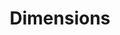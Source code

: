 ---
layout: default
bigquery: https://console.cloud.google.com/bigquery?p=covid-19-dimensions-ai&page=table&d=data&t=publications
contributors: Digital Science, https://www.digital-science.com/
cost: Free for personal, non-commercial use.
description: Dimensions contains more than 100 million publications, ranging from
  articles published in scholarly journals, books and book chapters, to preprints
  and conference proceedings. All publications are contextualized with linked data
  sets, funding, publications, patents, clinical trials, and policy documents. You
  can also view associated categories, funders, institutions, and researcher profiles.
documentation: https://docs.dimensions.ai/bigquery/index.html
last_edit: 04/09/2022, 23:00:02
location: https://www.dimensions.ai/products/free/
maintained_by: Digital Science, https://www.digital-science.com/
schema_fields:
- year
- associated_publication_doi
- category_icrp_ct
- authors
- family_count
- language
- altmetrics
- patent_ids
- description
- research_org_cities
- expiration_date
- categories
- funder_countries
- isbn
- research_org_state_codes
- types
- priority_year
- open_access_categories_v2
- metrics
- name
- date_online
- assignee_orgs
- funding_gbp
- start_year
- funding_cad
- legal_events
- family_id
- funder_org_acronyms
- publication_date
- priority_date
- links
- doi
- volume
- title
- acronyms
- ipcr
- date
- inventor_names
- funder_org_state_codes
- id
- funding_nzd
- resulting_publication_ids
- pmcid
- category_hrcs_rac
- registry
- original_assignee_orgs
- reference_ids
- pages
- interventions
- concepts
- funding_usd
- organisation_details
- status
- legal_status
- gender
- publication_year
- category_hrcs_hc
- family_members_ids
- established
- book_title
- phase
- conference
- citation_string
- cpc
- funder_org_countries
- funding_chf
- issue
- editors
- funder_org_cities
- original_title
- start_date
- application_number
- category_uoa
- current_assignee_orgs
- granted_year
- linkout
- subtitles
- category_for
- mesh_headings
- jurisdiction
- filing_status
- source_id
- journal
- category_rcdc
- embargo_date
- acknowledgements
- category_icrp_cso
- research_org_countries
- funding_eur
- associated_publication_pmid
- publication_ids
- assignee_countries
- mesh_terms
- repository_id
- filing_year
- date_normal
- funder_org
- relationships
- clinical_trial_ids
- supporting_grant_ids
- cited_by_ids
- funding_jpy
- funding_amount
- category_bra
- book_series_title
- funding_aud
- active_years
- expiration_year
- citations
- date_inserted
- funding_cny
- category_hra
- associated_grant_ids
- citations_count
- granted_date
- kind
- publisher
- end_year
- repository_url
- date_imported_gbq
- research_org_state_names
- brief_title
- category_sdg
- arxiv_id
- research_org_country_names
- research_org_city_names
- research_orgs
- repository_name
- parent_id
- funder_orgs
- funding_currency
- email_address
- created_date
- original_assignee
- foa_number
- original_assignee_countries
- date_modified
- original_abstract
- associated_publication_arxiv_id
- grant_number
- date_print
- current_assignee
- type
- abstract
- resulting_publication_doi
- license
- aliases
- journal_lists
- funding_details
- pmid
- labels
- researcher_ids
- external_ids
- open_access_categories
- address
- acronym
- associated_publication_id
- conditions
- end_date
- proceedings_title
- investigators
- current_assignee_countries
- eisbn
- filing_date
- wikipedia_url
shortname: dimensions
tags:
- scholarly literature
- patents
- funding
- clinical trials
- academic profiles
terms_of_use: 'Use of both the Dimensions COVID-19 dataset and full Dimensions dataset
  are subject to the Dimensions Terms of use: https://www.dimensions.ai/policies-terms-legal '
title: Dimensions
uuid: dcff88bd-fe6b-4fdb-8159-809bf9d7bc1c
---